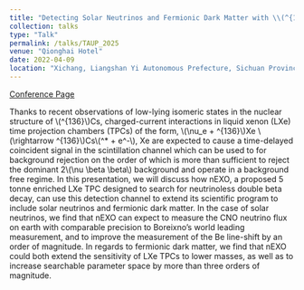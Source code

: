 ```yaml
---
title: "Detecting Solar Neutrinos and Fermionic Dark Matter with \\(^{136}\\)Xe in nEXO"
collection: talks
type: "Talk"
permalink: /talks/TAUP_2025
venue: "Qionghai Hotel"
date: 2022-04-09
location: "Xichang, Liangshan Yi Autonomous Prefecture, Sichuan Province, China "
---
```


[Conference Page](https://indico-cdex.ep.tsinghua.edu.cn/event/175/overview)

Thanks to recent observations of low-lying isomeric states in the nuclear structure of \\(^{136}\\)Cs, charged-current interactions in liquid xenon (LXe) time projection chambers (TPCs) of the form, \\(\nu_e + ^{136}\\)Xe \\(\rightarrow ^{136}\\)Cs\\(^* + e^-\\), Xe are expected to cause a time-delayed coincident signal in the scintillation channel which can be used to for background rejection on the order of  which is more than sufficient to reject the dominant 2\\(\nu \beta \beta\\) background and operate in a background free regime. In this presentation, we will discuss how nEXO, a proposed 5 tonne enriched LXe TPC designed to search for neutrinoless double beta decay, can use this detection channel to extend its scientific program to include solar neutrinos and fermionic dark matter. In the case of solar neutrinos, we find that nEXO can expect to measure the CNO neutrino flux on earth with comparable precision to Boreixno’s world leading measurement, and to improve the measurement of the Be line-shift by an order of magnitude. In regards to fermionic dark matter, we find that nEXO could both extend the sensitivity of LXe TPCs to lower masses, as well as to increase searchable parameter space by more than three orders of magnitude.